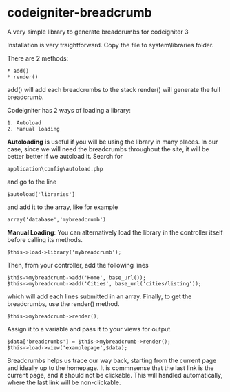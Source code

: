 # codeigniter-breadcrumb
A very simple library to generate breadcrumbs for codeigniter 3

Installation is very traightforward. Copy the file to system\libraries folder.

There are 2 methods:

    * add()
    * render()

add() will add each breadcrumbs to the stack
render() will generate the full breadcrumb.

Codeigniter has 2 ways of loading a library: 

    1. Autoload
    2. Manual loading

**Autoloading** is useful if you will be using the library in many places. In our case, since we will need the breadcrumbs throughout the site, it will be better better if we autoload it. Search for

    application\config\autoload.php
    
and go to the line

    $autoload['libraries']
    
and add it to the array, like for example 
    
    array('database','mybreadcrumb')
    
**Manual Loading**: 
You can alternatively load the library in the controller itself before calling its methods.

    $this->load->library('mybreadcrumb');
    
Then, from your controller, add the following lines

    $this->mybreadcrumb->add('Home', base_url());
    $this->mybreadcrumb->add('Cities', base_url('cities/listing'));

which will add each lines submitted in an array. Finally, to get the breadcrumbs, use the render() method.

    $this->mybreadcrumb->render();
    
Assign it to a variable and pass it to your views for output. 
    
    $data['breadcrumbs'] = $this->mybreadcrumb->render();
    $this->load->view('examplepage',$data);

Breadcrumbs helps us trace our way back, starting from the current page and ideally up to the homepage. It is commnsense that the last link is the current page, and it should not be clickable. This will handled automatically, where the last link will be non-clickable.

